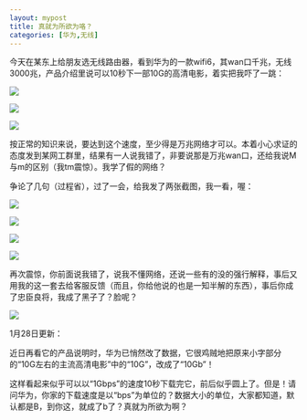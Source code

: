 ```yaml
---
layout: mypost
title: 真就为所欲为咯？
categories: [华为,无线]
---
```


今天在某东上给朋友选无线路由器，看到华为的一款wifi6，其wan口千兆，无线3000兆，产品介绍里说可以10秒下一部10G的高清电影，着实把我吓了一跳：

![](https://cdn.jsdelivr.net/gh/ke-nan/ke-nan.github.io@master/assets/img/1.jpg)



![](https://cdn.jsdelivr.net/gh/ke-nan/ke-nan.github.io@master/assets/img/2.jpg)



![](https://cdn.jsdelivr.net/gh/ke-nan/ke-nan.github.io@master/assets/img/3.jpg)



按正常的知识来说，要达到这个速度，至少得是万兆网络才可以。本着小心求证的态度发到某网工群里，结果有一人说我错了，非要说那是万兆wan口，还给我说M与m的区别（我tm震惊）。我学了假的网络？


争论了几句（过程省），过了一会，给我发了两张截图，我一看，喔：

![](https://cdn.jsdelivr.net/gh/ke-nan/ke-nan.github.io@master/assets/img/4.jpg)



![](https://cdn.jsdelivr.net/gh/ke-nan/ke-nan.github.io@master/assets/img/5.jpg)



![](https://cdn.jsdelivr.net/gh/ke-nan/ke-nan.github.io@master/assets/img/6.jpg)



![](https://cdn.jsdelivr.net/gh/ke-nan/ke-nan.github.io@master/assets/img/7.jpg)



再次震惊，你前面说我错了，说我不懂网络，还说一些有的没的强行解释，事后又用我的这一套去给客服反馈（而且，你给他说的也是一知半解的东西），事后你成了忠臣良将，我成了黑子了？脸呢？



![](https://cdn.jsdelivr.net/gh/ke-nan/ke-nan.github.io@master/assets/img/fenjie.png)




1月28日更新：


近日再看它的产品说明时，华为已悄然改了数据，它很鸡贼地把原来小字部分的“10G左右的主流高清电影”中的“10G”，改成了“10Gb”！

这样看起来似乎可以以“1Gbps”的速度10秒下载完它，前后似乎圆上了。但是！请问华为，你家的下载速度是以“bps”为单位的？数据大小的单位，大家都知道，默认都是B，到你这，就成了b了？真就为所欲为啊？

